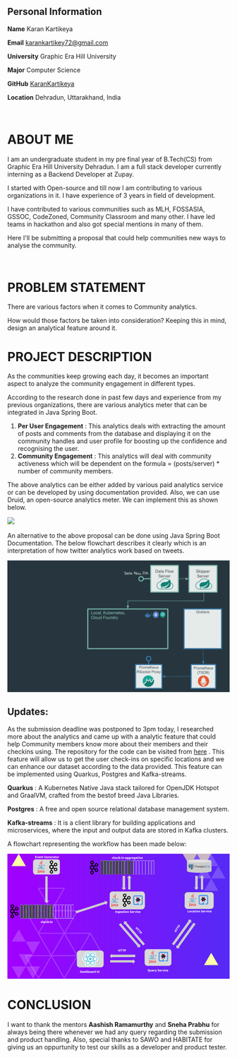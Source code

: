 
# 

## Personal Information

**Name** Karan Kartikeya

**Email** karankartikey72@gmail.com

**University** Graphic Era Hill University

**Major** Computer Science

**GitHub** [<u>KaranKartikeya</u>](https://github.com/karankartikeya)

**Location** Dehradun, Uttarakhand, India

</br>

# ABOUT ME

I am an undergraduate student in my pre final year of B.Tech(CS) from Graphic Era Hill University Dehradun. I am a full stack developer currently interning as a Backend Developer at Zupay.

I started with Open-source and till now I am contributing to various organizations in it. I have experience of 3 years in field of development. 

I have contributed to various communities such as MLH, FOSSASIA, GSSOC, CodeZoned, Community Classroom and many other. I have led teams in hackathon and also got special mentions in many of them.

Here I'll be submitting a proposal that could help communities new ways to analyse the community.

</br>


# PROBLEM STATEMENT


There are various factors when it comes to Community analytics.

How would those factors be taken into consideration? Keeping this in mind, design an analytical feature around it.


# PROJECT DESCRIPTION

As the communities keep growing each day, it becomes an important aspect to analyze the community engagement in different types.

According to the research done in past few days and experience from my previous organizations, there are various analytics meter that can be integrated in Java Spring Boot.

1. **Per User Engagement** : This analytics deals with extracting the amount of posts and comments from the database and displaying it on the community handles and user profile for boosting up the confidence and recognising the user.
2.  **Community Engagement** :  This analytics will deal with community activeness which will be dependent on the formula = (posts/server) * number of community members.


The above analytics can be either added by various paid analytics service or can be developed by using documentation provided. 
Also, we can use Druid, an open-source analytics meter. We can implement this as shown below. 

<img src="../assets/druid.gif"/>

An alternative to the above proposal can be done using Java Spring Boot Documentation. The below flowchart describes it clearly which is an interpretation of how twitter analytics work based on tweets.

<img src="../assets/document.gif"/>

## Updates:
As the submission deadline was postponed to 3pm today, I researched more about the analytics and came up with a analytic feature that could help Community members know more about their members and their checkins using.
The repository for the code can be visited from [here](https://github.com/karankartikeya/Habots/tree/master/Habitate-analytics) . 
This feature will allow us to get the user check-ins on specific locations and we can enhance our dataset according to the data provided. This feature can be implemented using Quarkus, Postgres and Kafka-streams.

**Quarkus** : A Kubernetes Native Java stack tailored for OpenJDK Hotspot and GraalVM, crafted from the bestof breed Java Libraries.

**Postgres** : A free and open source relational database management system.

**Kafka-streams** : It is a client library for building applications and microservices, where the input and output data are stored in Kafka clusters. 

A flowchart representing the workflow has been made below:

<img src="../assets/system-architecture.png/">

# CONCLUSION

I want to thank the mentors  **Aashish Ramamurthy**  and  **Sneha Prabhu**  for always being there whenever we had any query regarding the submission and product handling. Also, special thanks to SAWO and HABITATE for giving us an oppurtunity to test our skills as a developer and product tester.

